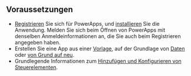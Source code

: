 ## <a name="prerequisites"></a>Voraussetzungen
* [Registrieren](../articles/signup-for-powerapps.md) Sie sich für PowerApps, und [installieren](http://aka.ms/powerappsinstall) Sie die Anwendung. Melden Sie sich beim Öffnen von PowerApps mit denselben Anmeldeinformationen an, die Sie auch beim Registrieren angegeben haben.
* Erstellen Sie eine App aus einer [Vorlage](../articles/get-started-test-drive.md), auf der Grundlage von [Daten](../articles/get-started-create-from-data.md) oder [von Grund auf neu](../articles/get-started-create-from-blank.md).
* Grundlegende Informationen zum [Hinzufügen und Konfigurieren von Steuerelementen](../articles/add-configure-controls.md).


